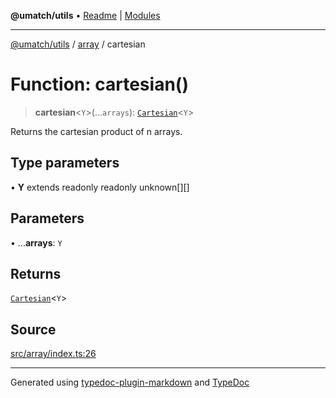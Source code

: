 **@umatch/utils** • [Readme](../../index.md) \| [Modules](../../modules.md)

***

[@umatch/utils](../../modules.md) / [array](../index.md) / cartesian

# Function: cartesian()

> **cartesian**\<`Y`\>(...`arrays`): [`Cartesian`](../type-aliases/Cartesian.md)\<`Y`\>

Returns the cartesian product of n arrays.

## Type parameters

• **Y** extends readonly readonly unknown[][]

## Parameters

• ...**arrays**: `Y`

## Returns

[`Cartesian`](../type-aliases/Cartesian.md)\<`Y`\>

## Source

[src/array/index.ts:26](https://github.com/umatch-oficial/utils/blob/6b2757d/src/array/index.ts#L26)

***

Generated using [typedoc-plugin-markdown](https://www.npmjs.com/package/typedoc-plugin-markdown) and [TypeDoc](https://typedoc.org/)
